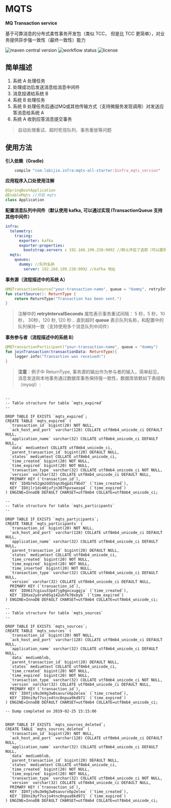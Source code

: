 # MQTS
**MQ Transaction service**

基于可靠消息的分布式柔性事务开发包（类似 TCC， 但是比 TCC 更简单），对业务提供异步强一致性（最终一致性）能力

![maven central version](https://img.shields.io/maven-central/v/com.labijie.infra/mqts-core?style=flat-square)
![workflow status](https://img.shields.io/github/workflow/status/hongque-pro/infra-mqts/Gradle%20Build%20And%20Release?label=CI%20publish&style=flat-square)
![license](https://img.shields.io/github/license/hongque-pro/infra-mqts?style=flat-square)

## 简单描述
1. 系统 A 处理任务
1. 处理成功后发送消息给消息中间件
1. 消息投递给系统 B
1. 系统 B 处理任务
1. 系统 B 处理任务后通过MQ或其他传输方式（支持微服务发现调用）对发送应答消息给系统 A
1. 系统 A 收到应答消息提交事务

> 自动处理重试、超时死信队列、事务重放等问题

## 使用方法

**引入依赖（Gradle)**

```groovy
    compile "com.labijie.infra:mqts-all-starter:$infra_mqts_version"
```
**应用程序入口处使用注解**
```kotlin
@SpringBootApplication
@EnableMqts //开启 mqts 
class Application
```

**配置消息队列中间件（默认使用 kafka, 可以通过实现 ITransactionQueue 支持其他中间件）**

```yaml
infra:
  telemetry:
    tracing:
      exporter: kafka
      exporter-properties:
        bootstrap.servers : 192.168.199.238:9092 //默认开启了追踪（可以展现多链路事务甘特图）
  mqts:
    queues:
      dummy: //队列名称
        server: 192.168.199.238:9092 //kafka 地址
```

**事务源（流程描述中的系统 A）**

```kotlin
@MQTransactionSource("your-transaction-name", queue = "dummy", retryIntervalSeconds = [5, 5, 10, 30, 120])
fun startSource(): ReturnType {
    return ReturnType("Transaction has been sent.")
}
```
> 注解中的 **retryIntervalSeconds** 属性表示事务重试间隔： 5 秒，5 秒，10秒， 30秒，120 秒, 120 秒... 直到超时
> **queue** 表示队列名称，和配置中的队列保持一致（支持使用多个消息队列中间件） 

**事务参与者（流程描述中的系统 B）**
```kotlin
@MQTransactionParticipant("your-transaction-name", queue = "dummy")
fun joinTransaction(transactionData: ReturnType){
    logger.info("Transaction was received!")
}
```

> **注意**：例子中 ReturnType, 事务源的输出作为参与者的输入，简单起见，消息发送和本地事务通过数据库事务保持强一致性，数据库依赖如下表结构（mysql）:

```text

--
-- Table structure for table `mqts_expired`
--

DROP TABLE IF EXISTS `mqts_expired`;
CREATE TABLE `mqts_expired` (
  `transaction_id` bigint(20) NOT NULL,
  `ack_host_and_port` varchar(128) COLLATE utf8mb4_unicode_ci DEFAULT NULL,
  `application_name` varchar(32) COLLATE utf8mb4_unicode_ci DEFAULT NULL,
  `data` mediumtext COLLATE utf8mb4_unicode_ci,
  `parent_transaction_id` bigint(20) DEFAULT NULL,
  `states` mediumtext COLLATE utf8mb4_unicode_ci,
  `time_created` bigint(20) NOT NULL,
  `time_expired` bigint(20) NOT NULL,
  `transaction_type` varchar(32) COLLATE utf8mb4_unicode_ci NOT NULL,
  `version` varchar(32) COLLATE utf8mb4_unicode_ci DEFAULT NULL,
  PRIMARY KEY (`transaction_id`),
  KEY `IDXb7e52gm2dd55qn3bgpdif9bd7` (`time_created`),
  KEY `IDXjlr1dc40jufjn307hpxswosg4` (`time_expired`)
) ENGINE=InnoDB DEFAULT CHARSET=utf8mb4 COLLATE=utf8mb4_unicode_ci;

--
-- Table structure for table `mqts_participants`
--

DROP TABLE IF EXISTS `mqts_participants`;
CREATE TABLE `mqts_participants` (
  `transaction_id` bigint(20) NOT NULL,
  `ack_host_and_port` varchar(128) COLLATE utf8mb4_unicode_ci DEFAULT NULL,
  `application_name` varchar(32) COLLATE utf8mb4_unicode_ci DEFAULT NULL,
  `parent_transaction_id` bigint(20) DEFAULT NULL,
  `states` mediumtext COLLATE utf8mb4_unicode_ci,
  `time_created` bigint(20) NOT NULL,
  `time_expired` bigint(20) NOT NULL,
  `time_inserted` bigint(20) NOT NULL,
  `transaction_type` varchar(32) COLLATE utf8mb4_unicode_ci DEFAULT NULL,
  `version` varchar(32) COLLATE utf8mb4_unicode_ci DEFAULT NULL,
  PRIMARY KEY (`transaction_id`),
  KEY `IDX617cgiuu33p47jg0gocxugqja` (`time_created`),
  KEY `IDXxe2ydrah05g142uhfk70xbyb` (`time_expired`)
) ENGINE=InnoDB DEFAULT CHARSET=utf8mb4 COLLATE=utf8mb4_unicode_ci;

--
-- Table structure for table `mqts_sources`
--

DROP TABLE IF EXISTS `mqts_sources`;
CREATE TABLE `mqts_sources` (
  `transaction_id` bigint(20) NOT NULL,
  `ack_host_and_port` varchar(128) COLLATE utf8mb4_unicode_ci DEFAULT NULL,
  `application_name` varchar(32) COLLATE utf8mb4_unicode_ci DEFAULT NULL,
  `data` mediumblob,
  `parent_transaction_id` bigint(20) DEFAULT NULL,
  `states` mediumtext COLLATE utf8mb4_unicode_ci,
  `time_created` bigint(20) NOT NULL,
  `time_expired` bigint(20) NOT NULL,
  `transaction_type` varchar(32) COLLATE utf8mb4_unicode_ci NOT NULL,
  `version` varchar(32) COLLATE utf8mb4_unicode_ci DEFAULT NULL,
  PRIMARY KEY (`transaction_id`),
  KEY `IDXfjs9u3m9g3w0savurx6p2elea` (`time_created`),
  KEY `IDXni9yf7ssjo4tnc8npua9kd971` (`time_expired`)
) ENGINE=InnoDB DEFAULT CHARSET=utf8mb4 COLLATE=utf8mb4_unicode_ci;

-- Dump completed on 2019-02-25 15:15:06


DROP TABLE IF EXISTS `mqts_sources_deleted`;
CREATE TABLE `mqts_sources_deleted` (
  `transaction_id` bigint(20) NOT NULL,
  `ack_host_and_port` varchar(128) COLLATE utf8mb4_unicode_ci DEFAULT NULL,
  `application_name` varchar(32) COLLATE utf8mb4_unicode_ci DEFAULT NULL,
  `data` mediumblob,
  `parent_transaction_id` bigint(20) DEFAULT NULL,
  `states` mediumtext COLLATE utf8mb4_unicode_ci,
  `time_created` bigint(20) NOT NULL,
  `time_expired` bigint(20) NOT NULL,
  `transaction_type` varchar(32) COLLATE utf8mb4_unicode_ci NOT NULL,
  `version` varchar(32) COLLATE utf8mb4_unicode_ci DEFAULT NULL,
  PRIMARY KEY (`transaction_id`),
  KEY `IDXfjs9u3m9g3w0savurx6p2elea` (`time_created`),
  KEY `IDXni9yf7ssjo4tnc8npua9kd971` (`time_expired`)
) ENGINE=InnoDB DEFAULT CHARSET=utf8mb4 COLLATE=utf8mb4_unicode_ci;

```